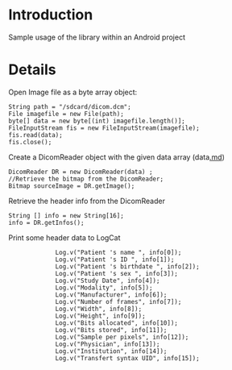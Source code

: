 # Introduction #

Sample usage of the library within an Android project


# Details #

Open Image file as a byte array object:

```
String path = "/sdcard/dicom.dcm";
File imagefile = new File(path); 
byte[] data = new byte[(int) imagefile.length()];
FileInputStream fis = new FileInputStream(imagefile);
fis.read(data);
fis.close();
```

Create a DicomReader object with the given data array (data[.md](.md))

```
DicomReader DR = new DicomReader(data) ;
//Retrieve the bitmap from the DicomReader;
Bitmap sourceImage = DR.getImage();
```


Retrieve the header info from the DicomReader

```
String [] info = new String[16];
info = DR.getInfos();
```

Print some header data to LogCat
```
	         Log.v("Patient 's name ", info[0]);
	         Log.v("Patient 's ID ", info[1]);
	         Log.v("Patient 's birthdate ", info[2]);
	         Log.v("Patient 's sex ", info[3]);
	         Log.v("Study Date", info[4]);
	         Log.v("Modality", info[5]);
	         Log.v("Manufacturer", info[6]);
	         Log.v("Number of frames", info[7]);
	         Log.v("Width", info[8]);
	         Log.v("Height", info[9]);
	         Log.v("Bits allocated", info[10]);
	         Log.v("Bits stored", info[11]);
	         Log.v("Sample per pixels", info[12]);
	         Log.v("Physician", info[13]);
	         Log.v("Institution", info[14]);
	         Log.v("Transfert syntax UID", info[15]);

```